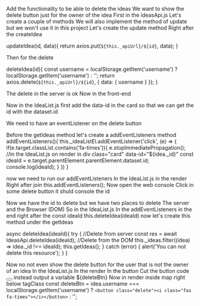 Add the functionality to be able to delete the ideas
We want to show the delete button just for the owner of the idea
First in the ideasApi.js 
Let's create a couple of methods
We will also implement the method of update but we won't use it in this project
Let's create the update method
Right after the createIdea

updateIdea(id, data){
 return axios.put(`${this._apiUrl}/${id}`, data);
}

Then for the delete

deleteIdea(id){
    const username = localStorage.getItem('username') ? localStorage.getItem('username') : '';
    return axios.delete(`${this._apiUrl}/${id}`, {
        data: {
            username
        }
    });
}

The delete in the server is ok
Now in the front-end

Now in the IdeaList.js
first add the data-id in the card so that we can get the id with the dataset.id

<div class="card" data-id="${idea._id}">

We need to have an eventListener on the delete button

Before the getIdeas method let's create a addEventListeners method
addEventListeners(){
    this._ideaListEl.addEventListener('click', (e) => {
        if(e.target.classList.contains('fa-times')){
            e.stopImmediatePropagation();
            //in the IdeaList.js on render in div class="card" data-id="${idea._id}"
            const ideaId = e.target.parentElement.parentElement.dataset.id;
            console.log(ideaId);
        }
    })
}

now we need to run our addEventListeners
In the IdeaList.js
in the render
Right after join
this.addEventListeners();
Now open the web console
Click in some delete button
it shuld console the id

Now we have the id to delete
but we have two places to delete
The server and the Browser (DOM)
So in the IdeaList.js 
In the addEventListeners
in the end right after the const ideaId
this.deleteIdea(ideaId)
now let's create this method
under the getIdeas

async deleteIdea(ideaId){
    try {
        //Delete from server
        const res = await IdeasApi.deleteIdea(ideaId);
        //Delete from the DOM
        this._ideas.filter((idea) => idea._id !== ideaId);
        this.getIdeas();
    } catch (error) {
        alert('You can not delete this resource');
    }
}

Now no not even show the delete button for the user that is not the owner of an idea
In the IdeaList.js
In the render
In the button
Cut the button code
<button class="delete"><i class="fas fa-times"></i></button>
instead output a variable
${deleteBtn}
Now in render inside map right below tagClass
const deleteBtn = idea.username === localStorage.getItem('username') ? `<button class="delete"><i class="fas fa-times"></i></button>` : '';
